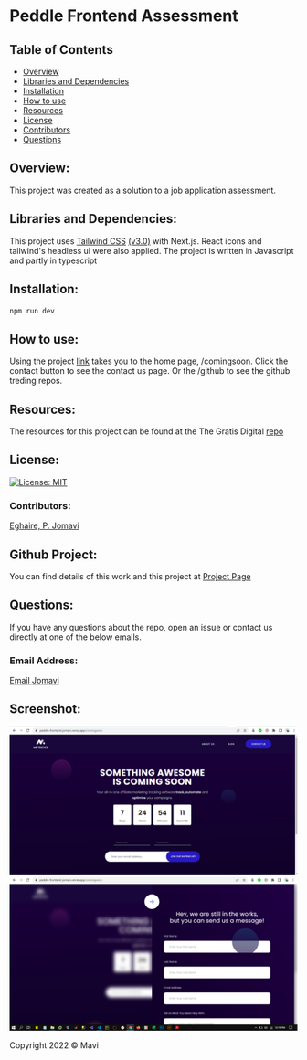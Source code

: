 # Peddle Frontend Assessment

## Table of Contents

- [Overview](#overview)
- [Libraries and Dependencies](#Librariesanddependencies)
- [Installation](#installation)
- [How to use](#howtouse)
- [Resources](#resources)
- [License](#license)
- [Contributors](#contributors)
- [Questions](#questions)

## Overview:

This project was created as a solution to a job application assessment.

## Libraries and Dependencies:

This project uses [Tailwind CSS](https://tailwindcss.com/) [(v3.0)](https://tailwindcss.com/blog/tailwindcss-v3) with Next.js. React icons and tailwind's headless ui were also applied. The project is written in Javascript and partly in typescript

## Installation:

```
npm run dev

```

## How to use:

Using the project [link](https://peddle-frontend-jomavi.vercel.app/) takes you to the home page, /comingsoon. Click the contact button to see the contact us page. Or the /github to see the github treding repos.

## Resources:

The resources for this project can be found at the The Gratis Digital [repo](https://github.com/Gratis-digital-world/Peddle-Frontend-Assessment)

## License:

[![License: MIT](https://img.shields.io/badge/License-MIT-yellow.svg)](https://opensource.org/licenses/MIT)

### Contributors:

[Eghaire, P. Jomavi](https://github.com/jeghaire)

## Github Project:

You can find details of this work and this project at [Project Page](https://github.com/jeghaire/paddle-frontend-assessment)

## Questions:

If you have any questions about the repo, open an issue or contact us directly at one of the below emails.

### Email Address:

[Email Jomavi](mailto:jomaviprz@gmail.com)

## Screenshot:

<img src="./Capture.PNG">
<img src="./capture1.png">

Copyright 2022 &copy; Mavi
